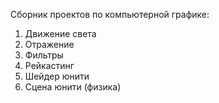 Сборник проектов по компьютерной графике:
1. Движение света
2. Отражение
3. Фильтры
4. Рейкастинг
5. Шейдер юнити
6. Сцена юнити (физика)
